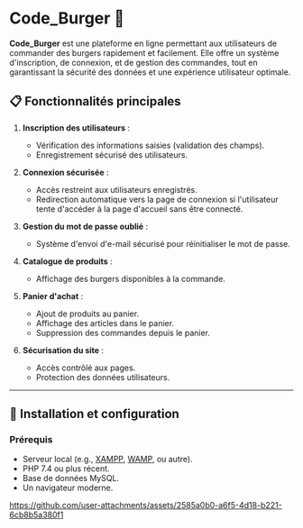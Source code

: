 # Code_Burger 🍔

**Code_Burger** est une plateforme en ligne permettant aux utilisateurs de commander des burgers rapidement et facilement. Elle offre un système d'inscription, de connexion, et de gestion des commandes, tout en garantissant la sécurité des données et une expérience utilisateur optimale.

## 📋 Fonctionnalités principales

1. **Inscription des utilisateurs** :
   - Vérification des informations saisies (validation des champs).
   - Enregistrement sécurisé des utilisateurs.

2. **Connexion sécurisée** :
   - Accès restreint aux utilisateurs enregistrés.
   - Redirection automatique vers la page de connexion si l'utilisateur tente d'accéder à la page d'accueil sans être connecté.

3. **Gestion du mot de passe oublié** :
   - Système d'envoi d'e-mail sécurisé pour réinitialiser le mot de passe.

4. **Catalogue de produits** :
   - Affichage des burgers disponibles à la commande.

5. **Panier d'achat** :
   - Ajout de produits au panier.
   - Affichage des articles dans le panier.
   - Suppression des commandes depuis le panier.

6. **Sécurisation du site** :
   - Accès contrôlé aux pages.
   - Protection des données utilisateurs.

---

## 🚀 Installation et configuration

### Prérequis
- Serveur local (e.g., [XAMPP](https://www.apachefriends.org/), [WAMP](https://www.wampserver.com/), ou autre).
- PHP 7.4 ou plus récent.
- Base de données MySQL.
- Un navigateur moderne.



https://github.com/user-attachments/assets/2585a0b0-a6f5-4d18-b221-6cb8b5a380f1



  

